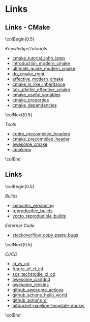Links
=====


Links - CMake
-------------

\colBegin{0.5}

*Knowledge/Tutorials*

[cmake_tutorial_john_lamp]: https://www.johnlamp.net/?p=13
[introduction_modern_cmake]: https://cliutils.gitlab.io/modern-cmake/
[ultimate_guide_modern_cmake]: https://rix0r.nl/blog/2015/08/13/cmake-guide/
[do_cmake_right]: https://pabloariasal.github.io/2018/02/19/its-time-to-do-cmake-right/
[effective_modern_cmake]: https://gist.github.com/mbinna/c61dbb39bca0e4fb7d1f73b0d66a4fd1
[cmake_is_like_inheritance]: https://kubasejdak.com/modern-cmake-is-like-inheritance
[cmake_useful_variables]: http://www.cmake.org/Wiki/CMake_Useful_Variables
[cmake_properties]: https://cmake.org/cmake/help/latest/manual/cmake-properties.7.html
[cmake_dependencies]: https://samthursfield.wordpress.com/2015/11/21/cmake-dependencies-between-targets-and-files-and-custom-commands/
[talk_pfeifer_effective_cmake]: https://www.youtube.com/watch?v=bsXLMQ6WgIk

* [cmake_tutorial_john_lamp]
* [introduction_modern_cmake]
* [ultimate_guide_modern_cmake]
* [do_cmake_right]
* [effective_modern_cmake]
* [cmake_is_like_inheritance]
* [talk_pfeifer_effective_cmake]
* [cmake_useful_variables]
* [cmake_properties]
* [cmake_dependencies]

\colNext{0.5}

*Tools*

[cotire_precompiled_headers]: https://github.com/sakra/cotire
[cmake_precompiled_header]: https://github.com/larsch/cmake-precompiled-header/blob/master/PrecompiledHeader.cmake
[awesome_cmake]: https://github.com/onqtam/awesome-cmake
[cmakepp]: https://github.com/toeb/cmakepp

* [cotire_precompiled_headers]
* [cmake_precompiled_header]
* [awesome_cmake]
* [cmakepp]

\colEnd


Links
-----

\colBegin{0.5}

*Builds*

[semantic_versioning]: https://semver.org/
[reproducible_builds]: https://reproducible-builds.org/
[yocto_reproducible_builds]: https://wiki.yoctoproject.org/wiki/Reproducible_Builds

* [semantic_versioning]
* [reproducible_builds]
* [yocto_reproducible_builds]

*Externer Code*

[stackoverflow_copy_paste_bugs]: https://stackoverflow.blog/2019/11/26/copying-code-from-stack-overflow-you-might-be-spreading-security-vulnerabilities/

* [stackoverflow_copy_paste_bugs]

\colNext{0.5}

*CI/CD*

[ci_vs_cd]: https://www.atlassian.com/continuous-delivery/principles/continuous-integration-vs-delivery-vs-deployment
[future_of_ci_cd]: https://codecentric.de/wissens-hub/blog/github-actions-nextgen-cicd
[scs_techstudie_ci_cd]: https://supercomputingsystems.atlassian.net/l/cp/gaBKNUT1
[awesome_ciandcd]: https://github.com/cicdops/awesome-ciandcd
[awesome_jenkins]: https://github.com/sahilsk/awesome-jenkins
[github_awesome_actions]: https://github.com/sdras/awesome-actions
[github_actions_hello_world]: https://github.com/skills/hello-github-actions
[github_actions_ci]: https://github.com/skills/continuous-integration
[bitbucket-pipeline-template-docker]: https://bitbucket.org/supercomputingsystems/bitbucket-pipeline-template-docker/src/main/

* [ci_vs_cd]
* [future_of_ci_cd]
* [scs_techstudie_ci_cd]
* [awesome_ciandcd]
* [awesome_jenkins]
* [github_awesome_actions]
* [github_actions_hello_world]
* [github_actions_ci]
* [bitbucket-pipeline-template-docker]

\colEnd
